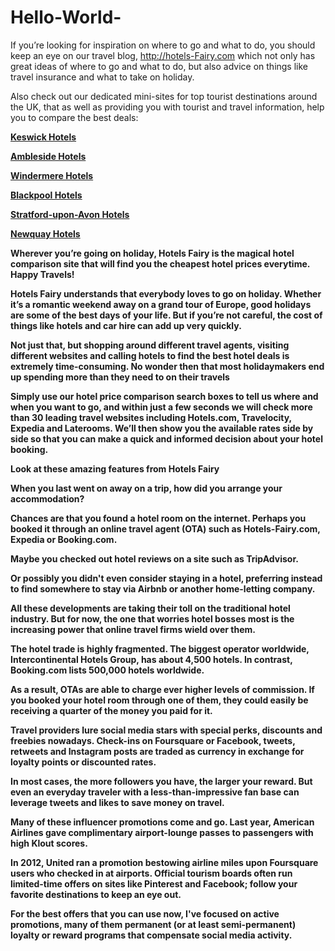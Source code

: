 Hello-World-
============
If you’re looking for inspiration on where to go and what to do, you should keep an eye on our travel blog, http://hotels-Fairy.com which not only has great ideas of where to go and what to do, but also advice on things like travel insurance and what to take on holiday. 

Also check out our dedicated mini-sites for top tourist destinations around the UK, that as well as providing you with tourist and travel information, help you to compare the best deals: 

<b><a href="keswick.hotels-fairy.com/" target="_Blank">Keswick Hotels</a><p>
<b><a href="ambleside.hotels-fairy.com/" target="_top">Ambleside Hotels</a><p> 
<b><a href="windermere.hotels-fairy.com/" target="_top">Windermere Hotels</a><p> 
<b><a href="blackpool.hotels-fairy.com/" target="_top">Blackpool Hotels</a><p> 
<b><a href="Stratford.hotels-fairy.com/" target="_top">Stratford-upon-Avon Hotels</a><p>
<b><a href="Newquay.hotels-fairy.com/" target="_top">Newquay Hotels</a></b><p>  

Wherever you’re going on holiday, Hotels Fairy is the magical hotel comparison site that will find you the cheapest hotel prices everytime.  Happy Travels!

Hotels Fairy understands that everybody loves to go on holiday.  Whether it’s a romantic weekend away on a grand tour of Europe, good holidays are some of the best days of your life.  But if you’re not careful, the cost of things like hotels and car hire can add up very quickly.  

Not just that, but shopping around different travel agents, visiting different websites and calling hotels to find the best hotel deals is extremely time-consuming.  No wonder then that most holidaymakers end up spending more than they need to on their travels

Simply use our hotel price comparison search boxes to tell us where and when you want to go, and within just a few seconds we will check more than 30 leading travel websites including Hotels.com, Travelocity, Expedia and Laterooms.  We’ll then show you the available rates side by side so that you can make a quick and informed decision about your hotel booking.

Look at these amazing features from Hotels Fairy

<line>

When you last went on away on a trip, how did you arrange your accommodation?

Chances are that you found a hotel room on the internet. Perhaps you booked it through an online travel agent (OTA) such as Hotels-Fairy.com, Expedia or Booking.com.

Maybe you checked out hotel reviews on a site such as TripAdvisor.

Or possibly you didn't even consider staying in a hotel, preferring instead to find somewhere to stay via Airbnb or another home-letting company.

All these developments are taking their toll on the traditional hotel industry. But for now, the one that worries hotel bosses most is the increasing power that online travel firms wield over them.

The hotel trade is highly fragmented. The biggest operator worldwide, Intercontinental Hotels Group, has about 4,500 hotels. In contrast, Booking.com lists 500,000 hotels worldwide.

As a result, OTAs are able to charge ever higher levels of commission. If you booked your hotel room through one of them, they could easily be receiving a quarter of the money you paid for it.

<line>

Travel providers lure social media stars with special perks, discounts and freebies nowadays. Check-ins on Foursquare or Facebook, tweets, retweets and Instagram posts are traded as currency in exchange for loyalty points or discounted rates. 

In most cases, the more followers you have, the larger your reward. But even an everyday traveler with a less-than-impressive fan base can leverage tweets and likes to save money on travel.

Many of these influencer promotions come and go. Last year, American Airlines gave complimentary airport-lounge passes to passengers with high Klout scores. 

In 2012, United ran a promotion bestowing airline miles upon Foursquare users who checked in at airports. Official tourism boards often run limited-time offers on sites like Pinterest and Facebook; follow your favorite destinations to keep an eye out. 

For the best offers that you can use now, I've focused on active promotions, many of them permanent (or at least semi-permanent) loyalty or reward programs that compensate social media activity.
